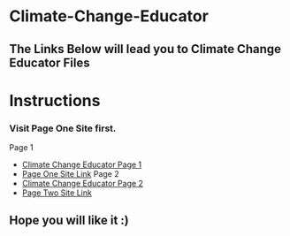 # Climate-Change-Educator
## The Links Below will lead you to Climate Change Educator Files
# Instructions
### Visit Page One Site first.
Page 1
- [Climate Change Educator Page 1](https://github.com/zaidmukaddam/Climate_Change_Educator_Page1)
- [Page One Site Link](https://zaidmukaddam.github.io/Climate_Change_Educator_Page1/)
Page 2
- [Climate Change Educator Page 2](https://github.com/zaidmukaddam/Climate_Change_Educator_Page2)
- [Page Two Site Link](https://zaidmukaddam.github.io/Climate_Change_Educator_Page2/)

## Hope you will like it :)

